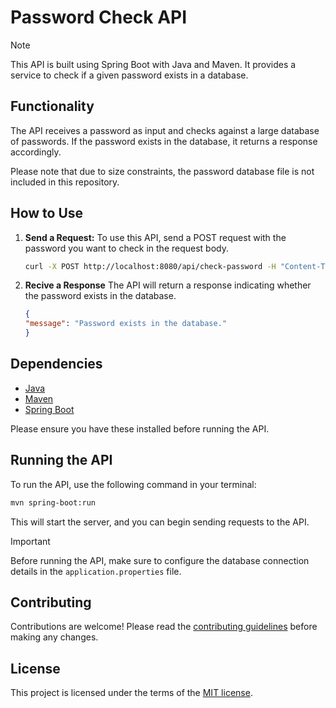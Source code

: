 # Password Check API


> [!NOTE]
> This API is built using Spring Boot with Java and Maven. It provides a service to check if a given password exists in a database.

## Functionality

The API receives a password as input and checks against a large database of passwords. If the password exists in the database, it returns a response accordingly.

Please note that due to size constraints, the password database file is not included in this repository.

## How to Use

1. **Send a Request:**
   To use this API, send a POST request with the password you want to check in the request body.

   ```bash
   curl -X POST http://localhost:8080/api/check-password -H "Content-Type: application/json" -d '{"password": "your-password"}'
   ```

2. **Recive a Response**
    The API will return a response indicating whether the password exists in the database.
    ```json
    {
    "message": "Password exists in the database."
    }
   ```

## Dependencies

- [Java](https://www.java.com/en/download/)
- [Maven](https://maven.apache.org/download.cgi)
- [Spring Boot](https://docs.spring.io/spring-boot/docs/current/reference/htmlsingle/)

Please ensure you have these installed before running the API.

## Running the API

To run the API, use the following command in your terminal:

```bash
mvn spring-boot:run
```
This will start the server, and you can begin sending requests to the API.

> [!IMPORTANT]
> Before running the API, make sure to configure the database connection details in the `application.properties` file.

## Contributing

Contributions are welcome! Please read the [contributing guidelines](Contributing.md) before making any changes.

## License

This project is licensed under the terms of the [MIT license](LICENSE).
